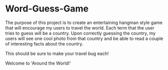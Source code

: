 # Word-Guess-Game

The purpose of this project is to create an entertaining hangman style game that will encourage my users to travel the world. Each term that the user tries to guess will be a country. Upon correctly guessing the country, my users will see one cool photo from that country and be able to read a couple of interesting facts about the country.

This should be sure to make your travel bug each!

Welcome to 'Around the World!'
